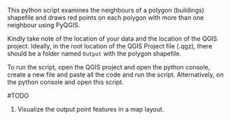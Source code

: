 This python script examines the neighbours of a polygon (buildings) shapefile and draws red points on each polygon with more than one neighbour using PyQGIS.

Kindly take note of the location of your data and the location of the QGIS project. Ideally, in the root location of the QGIS Project file (.qgz), there should be a folder named ```Output``` with the  polygon shapefile.

To run the script, open the QGIS project and open the python console, create a new file and paste all the code and run the script. Alternatively, on the python console and open this script.

#TODO
1. Visualize the output point features in a map layout.
